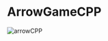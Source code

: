# ArrowGameCPP
![arrowCPP](https://github.com/muntory/ArrowGameCPP/assets/38274669/62e35768-0744-45e7-b078-3a1e1e74a883)
